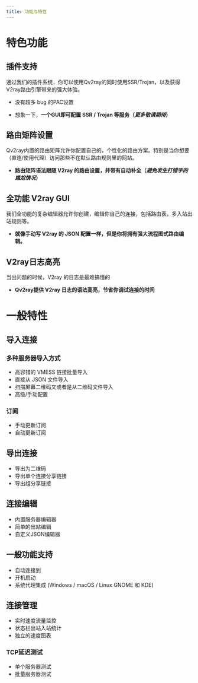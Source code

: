 ```yaml
---
title: 功能与特性
---
```


# 特色功能

## 插件支持
通过我们的插件系统，你可以使用Qv2ray的同时使用SSR/Trojan，以及获得V2ray路由引擎带来的强大体验。
- 没有超多 bug 的PAC设置
  
- 想象一下，**一个GUI即可配置 SSR / Trojan 等服务（*更多敬请期待*）**


## 路由矩阵设置

Qv2ray内置的路由矩阵允许你配置自己的，个性化的路由方案。特别是当你想要（直连/使用代理）访问那些不在默认路由规则里的网站。

- **路由矩阵语法跟随 V2ray 的路由设置，并带有自动补全（*避免发生打错字的尴尬情况*）**



## 全功能 V2ray GUI

我们全功能的复杂编辑器允许你创建，编辑你自己的连接，包括路由表，多入站出站规则等。

- **就像手动写 V2ray 的 JSON 配置一样，但是你将拥有强大流程图式路由编辑。**



## V2ray日志高亮

当出问题的时候，V2ray 的日志是最难搞懂的

- **Qv2ray提供 V2ray 日志的语法高亮，节省你调试连接的时间**



# 一般特性

## 导入连接

### 多种服务器导入方式

- 高容错的 VMESS 链接批量导入
- 直接从 JSON 文件导入
- 扫描屏幕二维码又或者是从二维码文件导入
- 高级/手动配置

### 订阅

- 手动更新订阅
- 自动更新订阅

## 导出连接

- 导出为二维码
- 导出单个连接分享链接
- 导出组分享链接

## 连接编辑

- 内置服务器编辑器
- 简单的出站编辑
- 自定义JSON编辑器

## 一般功能支持

- 自动连接到
- 开机启动
- 系统代理集成 (Windows / macOS / Linux GNOME 和 KDE)

## 连接管理

- 实时速度流量监控
- 状态栏出站入站统计
- 独立的速度图表

### TCP延迟测试

- 单个服务器测试
- 批量服务器测试